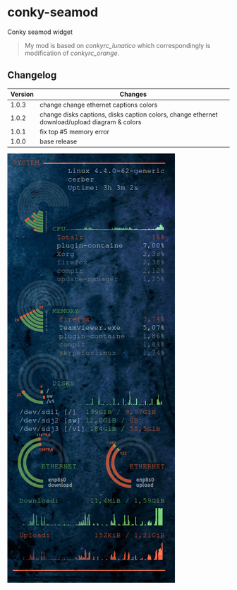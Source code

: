 # conky-seamod
Conky seamod widget

> My mod is based on *conkyrc_lunatico* which correspondingly is modification of *conkyrc_orange*.

## Changelog

Version | Changes
--- | ---
1.0.3 | change change ethernet captions colors
1.0.2 | change disks captions, disks caption colors, change ethernet download/upload diagram & colors
1.0.1 | fix top #5 memory error
1.0.0 | base release

![alt tag](https://github.com/alex1788/conky-seamod/blob/master/conky_seamod.png?raw=true)
